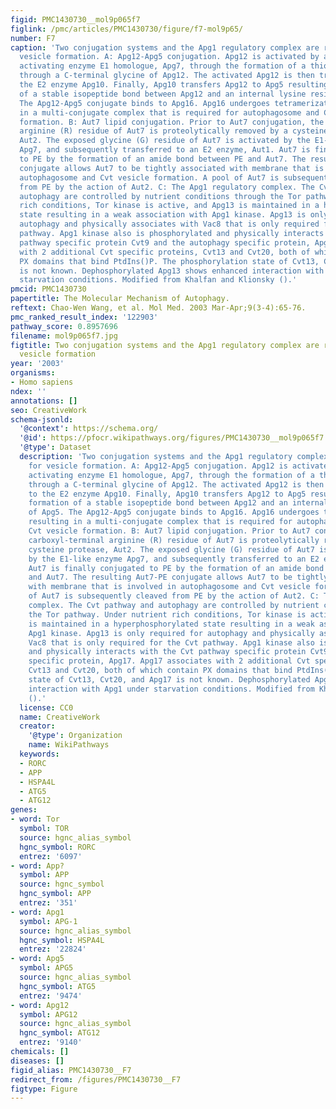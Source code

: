 ```yaml
---
figid: PMC1430730__mol9p065f7
figlink: /pmc/articles/PMC1430730/figure/f7-mol9p65/
number: F7
caption: 'Two conjugation systems and the Apg1 regulatory complex are required for
  vesicle formation. A: Apg12-Apg5 conjugation. Apg12 is activated by an ubiquitin
  activating enzyme E1 homologue, Apg7, through the formation of a thioester linkage
  through a C-terminal glycine of Apg12. The activated Apg12 is then transferred to
  the E2 enzyme Apg10. Finally, Apg10 transfers Apg12 to Apg5 resulting in the formation
  of a stable isopeptide bond between Apg12 and an internal lysine residue of Apg5.
  The Apg12-Apg5 conjugate binds to Apg16. Apg16 undergoes tetramerization resulting
  in a multi-conjugate complex that is required for autophagosome and Cvt vesicle
  formation. B: Aut7 lipid conjugation. Prior to Aut7 conjugation, the carboxyl-terminal
  arginine (R) residue of Aut7 is proteolytically removed by a cysteine protease,
  Aut2. The exposed glycine (G) residue of Aut7 is activated by the E1-like enzyme
  Apg7, and subsequently transferred to an E2 enzyme, Aut1. Aut7 is finally conjugated
  to PE by the formation of an amide bond between PE and Aut7. The resulting Aut7-PE
  conjugate allows Aut7 to be tightly associated with membrane that is involved in
  autophagosome and Cvt vesicle formation. A pool of Aut7 is subsequently cleaved
  from PE by the action of Aut2. C: The Apg1 regulatory complex. The Cvt pathway and
  autophagy are controlled by nutrient conditions through the Tor pathway. Under nutrient
  rich conditions, Tor kinase is active, and Apg13 is maintained in a hyperphosphorylated
  state resulting in a weak association with Apg1 kinase. Apg13 is only required for
  autophagy and physically associates with Vac8 that is only required for the Cvt
  pathway. Apg1 kinase also is phosphorylated and physically interacts with the Cvt
  pathway specific protein Cvt9 and the autophagy specific protein, Apg17. Apg17 associates
  with 2 additional Cvt specific proteins, Cvt13 and Cvt20, both of which contain
  PX domains that bind PtdIns()P. The phosphorylation state of Cvt13, Cvt20, and Apg17
  is not known. Dephosphorylated Apg13 shows enhanced interaction with Apg1 under
  starvation conditions. Modified from Khalfan and Klionsky ().'
pmcid: PMC1430730
papertitle: The Molecular Mechanism of Autophagy.
reftext: Chao-Wen Wang, et al. Mol Med. 2003 Mar-Apr;9(3-4):65-76.
pmc_ranked_result_index: '122903'
pathway_score: 0.8957696
filename: mol9p065f7.jpg
figtitle: Two conjugation systems and the Apg1 regulatory complex are required for
  vesicle formation
year: '2003'
organisms:
- Homo sapiens
ndex: ''
annotations: []
seo: CreativeWork
schema-jsonld:
  '@context': https://schema.org/
  '@id': https://pfocr.wikipathways.org/figures/PMC1430730__mol9p065f7.html
  '@type': Dataset
  description: 'Two conjugation systems and the Apg1 regulatory complex are required
    for vesicle formation. A: Apg12-Apg5 conjugation. Apg12 is activated by an ubiquitin
    activating enzyme E1 homologue, Apg7, through the formation of a thioester linkage
    through a C-terminal glycine of Apg12. The activated Apg12 is then transferred
    to the E2 enzyme Apg10. Finally, Apg10 transfers Apg12 to Apg5 resulting in the
    formation of a stable isopeptide bond between Apg12 and an internal lysine residue
    of Apg5. The Apg12-Apg5 conjugate binds to Apg16. Apg16 undergoes tetramerization
    resulting in a multi-conjugate complex that is required for autophagosome and
    Cvt vesicle formation. B: Aut7 lipid conjugation. Prior to Aut7 conjugation, the
    carboxyl-terminal arginine (R) residue of Aut7 is proteolytically removed by a
    cysteine protease, Aut2. The exposed glycine (G) residue of Aut7 is activated
    by the E1-like enzyme Apg7, and subsequently transferred to an E2 enzyme, Aut1.
    Aut7 is finally conjugated to PE by the formation of an amide bond between PE
    and Aut7. The resulting Aut7-PE conjugate allows Aut7 to be tightly associated
    with membrane that is involved in autophagosome and Cvt vesicle formation. A pool
    of Aut7 is subsequently cleaved from PE by the action of Aut2. C: The Apg1 regulatory
    complex. The Cvt pathway and autophagy are controlled by nutrient conditions through
    the Tor pathway. Under nutrient rich conditions, Tor kinase is active, and Apg13
    is maintained in a hyperphosphorylated state resulting in a weak association with
    Apg1 kinase. Apg13 is only required for autophagy and physically associates with
    Vac8 that is only required for the Cvt pathway. Apg1 kinase also is phosphorylated
    and physically interacts with the Cvt pathway specific protein Cvt9 and the autophagy
    specific protein, Apg17. Apg17 associates with 2 additional Cvt specific proteins,
    Cvt13 and Cvt20, both of which contain PX domains that bind PtdIns()P. The phosphorylation
    state of Cvt13, Cvt20, and Apg17 is not known. Dephosphorylated Apg13 shows enhanced
    interaction with Apg1 under starvation conditions. Modified from Khalfan and Klionsky
    ().'
  license: CC0
  name: CreativeWork
  creator:
    '@type': Organization
    name: WikiPathways
  keywords:
  - RORC
  - APP
  - HSPA4L
  - ATG5
  - ATG12
genes:
- word: Tor
  symbol: TOR
  source: hgnc_alias_symbol
  hgnc_symbol: RORC
  entrez: '6097'
- word: App?
  symbol: APP
  source: hgnc_symbol
  hgnc_symbol: APP
  entrez: '351'
- word: Apg1
  symbol: APG-1
  source: hgnc_alias_symbol
  hgnc_symbol: HSPA4L
  entrez: '22824'
- word: Apg5
  symbol: APG5
  source: hgnc_alias_symbol
  hgnc_symbol: ATG5
  entrez: '9474'
- word: Apg12
  symbol: APG12
  source: hgnc_alias_symbol
  hgnc_symbol: ATG12
  entrez: '9140'
chemicals: []
diseases: []
figid_alias: PMC1430730__F7
redirect_from: /figures/PMC1430730__F7
figtype: Figure
---
```

